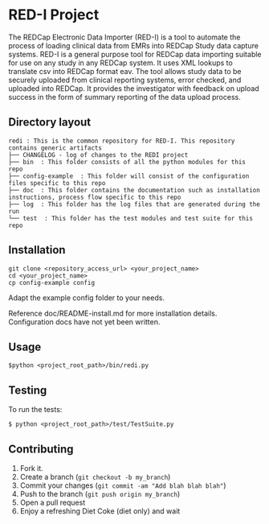 # RED-I Project

The REDCap Electronic Data Importer (RED-I) is a tool to automate the process of loading clinical data from EMRs into REDCap Study data capture systems. RED-I is a general purpose tool for REDCap data importing suitable for use on any study in any REDCap system. It uses XML lookups to translate csv into REDCap format eav. The tool allows study data to be securely uploaded from clinical reporting systems, error checked, and uploaded into REDCap.  It provides the investigator with feedback on upload success in the form of summary reporting of the data upload process.  

## Directory layout 
	
    redi : This is the common repository for RED-I. This repository contains generic artifacts
    ├── CHANGELOG - log of changes to the REDI project
    ├── bin  : This folder consists of all the python modules for this repo
    ├── config-example  : This folder will consist of the configuration files specific to this repo
    ├── doc  : This folder contains the documentation such as installation instructions, process flow specific to this repo
    ├── log  : This folder has the log files that are generated during the run
    └── test  : This folder has the test modules and test suite for this repo

Installation
-----------

    git clone <repository_access_url> <your_project_name>
    cd <your_project_name>
    cp config-example config

Adapt the example config folder to your needs.

Reference doc/README-install.md for more installation details.
Configuration docs have not yet been written.


Usage
-----

    $python <project_root_path>/bin/redi.py

Testing
-------

To run the tests:

    $ python <project_root_path>/test/TestSuite.py


Contributing
------------

1. Fork it.
2. Create a branch (`git checkout -b my_branch`)
3. Commit your changes (`git commit -am "Add blah blah blah"`)
4. Push to the branch (`git push origin my_branch`)
5. Open a pull request
6. Enjoy a refreshing Diet Coke (diet only) and wait
